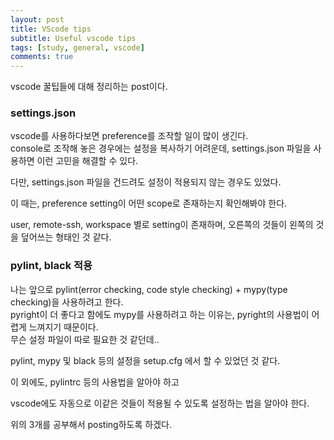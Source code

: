 ```yaml
---
layout: post
title: VScode tips
subtitle: Useful vscode tips
tags: [study, general, vscode]
comments: true
---
```


vscode 꿀팁들에 대해 정리하는 post이다.

### settings.json

vscode를 사용하다보면 preference를 조작할 일이 많이 생긴다.  
console로 조작해 놓은 경우에는 설정을 복사하기 어려운데, settings.json 파일을 사용하면 이런 고민을 해결할 수 있다.

다만, settings.json 파일을 건드려도 설정이 적용되지 않는 경우도 있었다.

이 때는, preference setting이 어떤 scope로 존재하는지 확인해봐야 한다.

user, remote-ssh, workspace 별로 setting이 존재하며, 오른쪽의 것들이 왼쪽의 것을 덮어쓰는 형태인 것 같다.

### pylint, black 적용

나는 앞으로 pylint(error checking, code style checking) + mypy(type checking)을 사용하려고 한다.  
pyright이 더 좋다고 함에도 mypy를 사용하려고 하는 이유는, pyright의 사용법이 어렵게 느껴지기 때문이다.  
무슨 설정 파일이 따로 필요한 것 같던데..

pylint, mypy 및 black 등의 설정을 setup.cfg 에서 할 수 있었던 것 같다.

이 외에도, pylintrc 등의 사용법을 알아야 하고

vscode에도 자동으로 이같은 것들이 적용될 수 있도록 설정하는 법을 알아야 한다.

위의 3개를 공부해서 posting하도록 하겠다.

